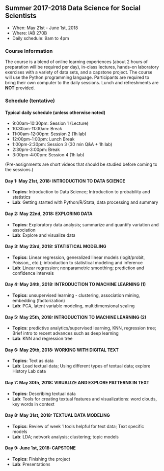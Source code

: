 ## Summer 2017-2018 Data Science for Social Scientists

- When: May 21st - June 1st, 2018
- Where: IAB 270B
- Daily schedule: 9am to 4pm

### Course Information
The course is a blend of online learning experiences (about 2 hours of preparation will be required per day), in-class lectures, hands-on laboratory exercises with a variety of data sets, and a capstone project. The course will use the Python programming language. Participants are required to bring their own computer to the daily sessions. Lunch and refreshments are **NOT** provided.

### Schedule (tentative)
#### Typical daily schedule (unless otherwise noted)
- 9:00am-10:30pm: Session 1 (Lecture)
- 10:30am-11:00am: Break
- 11:00am-12:00pm: Session 2 (1h lab)
- 12:00pm-1:00pm: Lunch Break
- 1:00pm-2:30pm: Session 3 (30 min Q&A + 1h lab)
- 2:30pm-3:00pm: Break
- 3:00pm-4:00pm: Session 4 (1h lab)

(Pre-assignments are short videos that should be studied before coming to the sessions.)

#### Day 1: May 21st, 2018: INTRODUCTION TO DATA SCIENCE 
- **Topics**: Introduction to Data Science; Introduction to probability and statistics
- **Lab**: Getting started with Python/R/Stata, data processing and summary

#### Day 2: May 22nd, 2018: EXPLORING DATA 
- **Topics**: Exploratory data analysis; summarize and quantify variation and association
- **Lab**: Explore and visualize data

#### Day 3: May 23rd, 2018: STATISTICAL MODELING 
- **Topics**: Linear regression, generalized linear models (logit/probit, Poisson,, etc.); introduction to statistical modeling and inference
- **Lab**: Linear regression; nonparametric smoothing; prediction and confidence intervals
 
#### Day 4: May 24th, 2018: INTRODUCTION TO MACHINE LEARNING (1) 
- **Topics**: unsupervised learning - clustering, association mining, embedding (factorization)
- **Lab**: PCA, latent variable modeling, multidimensional scaling
 
#### Day 5: May 25th, 2018: INTRODUCTION TO MACHINE LEARNING (2) 
- **Topics**: predictive analytics/supervised learning, KNN, regression tree; Brief intro to recent advances such as deep learning
- **Lab**: KNN and regression tree
 
#### Day 6: May 29th, 2018: WORKING WITH DIGITAL TEXT 
- **Topics**: Text as data
- **Lab**: Load textual data; Using different types of textual data; explore History Lab data

#### Day 7: May 30th, 2018: VISUALIZE AND EXPLORE PATTERNS IN TEXT 
- **Topics**: Describing textual data
- **Lab**: Tools for creating textual features and visualizations: word clouds, key words in context
 
#### Day 8: May 31st, 2018: TEXTUAL DATA MODELING 
- **Topics**: Review of week 1 tools helpful for text data; Text specific models
- **Lab**: LDA; network analysis; clustering; topic models
 
#### Day 9: June 1st, 2018: CAPSTONE 
- **Topics**: Finishing the project
- **Lab**: Presentations
 
 
